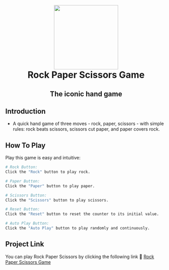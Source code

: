 <h1 align="center">
  <br>
    <img src="https://michelezedda.github.io/rock-paper-scissors-game/assets/images/favicon.ico" width="200">
  <br>
  Rock Paper Scissors Game
  <br>
</h1>

<h2 align="center">The iconic hand game</h2>

## Introduction

* A quick hand game of three moves - rock, paper, scissors - with simple rules: rock beats scissors, scissors cut paper, and paper covers rock.

## How To Play

Play this game is easy and intuitive:

```bash
# Rock Button:
Click the "Rock" button to play rock.

# Paper Button:
Click the "Paper" button to play paper.

# Scissors Button:
Click the "Scissors" button to play scissors.

# Reset Button:
Click the "Reset" button to reset the counter to its initial value.

# Auto Play Button:
Click the "Auto Play" button to play randomly and continuously.
```

## Project Link

You can play Rock Paper Scissors by clicking the following link :link: [Rock Paper Scissors Game](https://michelezedda.github.io/rock-paper-scissors-game/)
